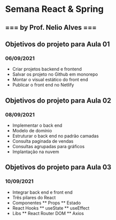 # Semana React & Spring
## === by Prof. Nelio Alves ===


## Objetivos do projeto para Aula 01
### 		06/09/2021
* Criar projetos backend e frontend
* Salvar os projeto no Github em monorepo
* Montar o visual estático do front end
* Publicar o front end no Netlify

## Objetivos do projeto para Aula 02
### 		08/09/2021
* Implementar o back end
* Modelo de domínio
* Estruturar o back end no padrão camadas
* Consulta paginada de vendas
* Consultas agrupadas para gráficos
* Implantação na nuvem

## Objetivos do projeto para Aula 03
### 		10/09/2021
* Integrar back end e front end
* Três pilares do React
* Componentes
** Props
** Estado
* React Hooks
** useState
** useEffect
* Libs
** React Router DOM
** Axios

